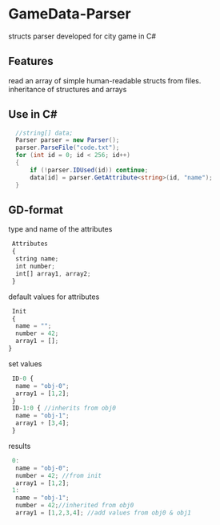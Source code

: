 # GameData-Parser<br>
structs parser developed for city game in C#<br>

## Features
read an array of simple human-readable structs from files.<br>
inheritance of structures and arrays<br>

## Use in C#
````cs
  //string[] data;
  Parser parser = new Parser();
  parser.ParseFile("code.txt");
  for (int id = 0; id < 256; id++)
  {
      if (!parser.IDUsed(id)) continue;
      data[id] = parser.GetAttribute<string>(id, "name");
  }
````
## GD-format
type and name of the attributes<br>
````js
 Attributes
 {
  string name;
  int number;
  int[] array1, array2;
 }
````
default values for attributes<br>
````js
 Init
 {
  name = "";
  number = 42;
  array1 = [];
}
````
set values<br>
````js
 ID-0 {
  name = "obj-0"; 
  array1 = [1,2]; 
 }
 ID-1:0 { //inherits from obj0
  name = "obj-1"; 
  array1 + [3,4]; 
 }
````
results<br>
````js
 0:
  name = "obj-0"; 
  number = 42; //from init
  array1 = [1,2]; 
 1:
  name = "obj-1"; 
  number = 42;//inherited from obj0
  array1 = [1,2,3,4]; //add values from obj0 & obj1
````